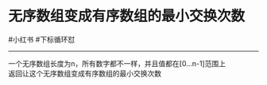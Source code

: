 # 无序数组变成有序数组的最小交换次数

#小红书
#下标循环怼 

---

一个无序数组长度为n，所有数字都不一样，并且值都在[0...n-1]范围上  
返回让这个无序数组变成有序数组的最小交换次数  
